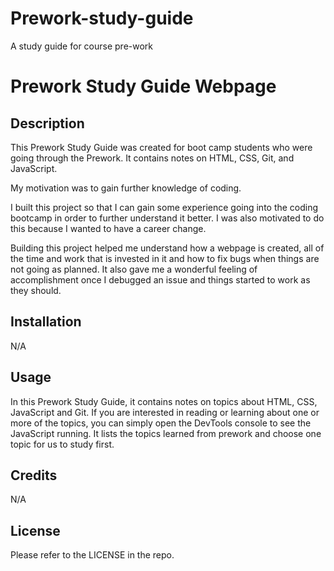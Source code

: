 # Prework-study-guide
A study guide for course pre-work

# Prework Study Guide Webpage

## Description

This Prework Study Guide was created for boot camp students who were going through the Prework. It contains notes on HTML, CSS, Git, and JavaScript.

My motivation was to gain further knowledge of coding.

I built this project so that I can gain some experience going into the coding bootcamp in order to further understand it better.  I was also motivated to do this because I wanted to have a career change.

Building this project helped me understand how a webpage is created, all of the time and work that is invested in it and how to fix bugs when things are not going as planned.  It also gave me a wonderful feeling of accomplishment once I debugged an issue and things started to work as they should.

## Installation

N/A

## Usage

In this Prework Study Guide, it contains notes on topics about HTML, CSS, JavaScript and Git. If you are interested in reading or learning about one or more of the topics, you can simply open the DevTools console to see the JavaScript running. It lists the topics learned from prework and choose one topic for us to study first. 

## Credits

N/A

## License

Please refer to the LICENSE in the repo.